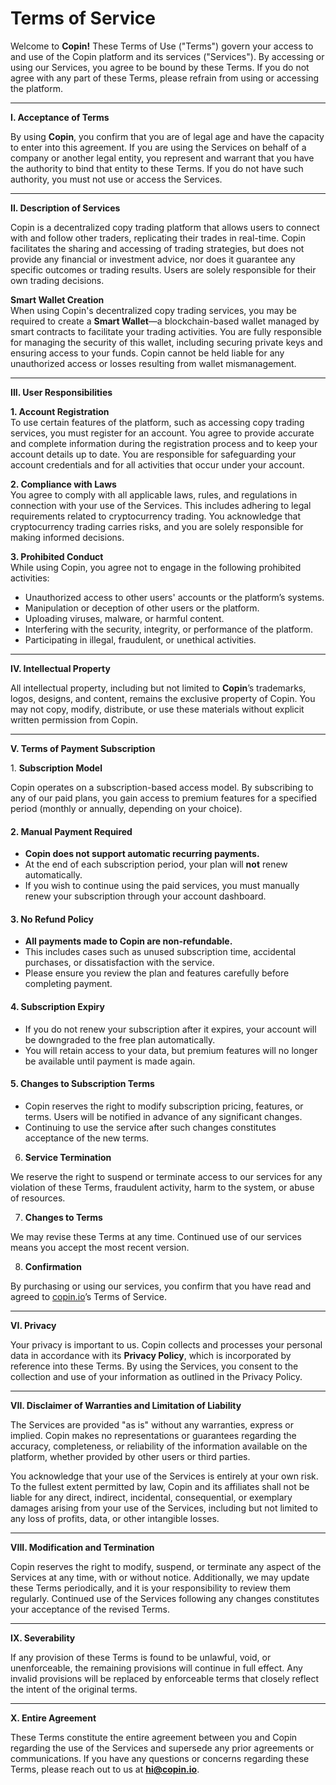 # Terms of Service

Welcome to **Copin!** These Terms of Use ("Terms") govern your access to and use of the Copin platform and its services ("Services"). By accessing or using our Services, you agree to be bound by these Terms. If you do not agree with any part of these Terms, please refrain from using or accessing the platform.

***

**I. Acceptance of Terms**

By using **Copin**, you confirm that you are of legal age and have the capacity to enter into this agreement. If you are using the Services on behalf of a company or another legal entity, you represent and warrant that you have the authority to bind that entity to these Terms. If you do not have such authority, you must not use or access the Services.

***

**II. Description of Services**

Copin is a decentralized copy trading platform that allows users to connect with and follow other traders, replicating their trades in real-time. Copin facilitates the sharing and accessing of trading strategies, but does not provide any financial or investment advice, nor does it guarantee any specific outcomes or trading results. Users are solely responsible for their own trading decisions.

**Smart Wallet Creation**\
When using Copin's decentralized copy trading services, you may be required to create a **Smart Wallet**—a blockchain-based wallet managed by smart contracts to facilitate your trading activities. You are fully responsible for managing the security of this wallet, including securing private keys and ensuring access to your funds. Copin cannot be held liable for any unauthorized access or losses resulting from wallet mismanagement.

***

**III. User Responsibilities**

**1. Account Registration**\
To use certain features of the platform, such as accessing copy trading services, you must register for an account. You agree to provide accurate and complete information during the registration process and to keep your account details up to date. You are responsible for safeguarding your account credentials and for all activities that occur under your account.

**2. Compliance with Laws**\
You agree to comply with all applicable laws, rules, and regulations in connection with your use of the Services. This includes adhering to legal requirements related to cryptocurrency trading. You acknowledge that cryptocurrency trading carries risks, and you are solely responsible for making informed decisions.

**3. Prohibited Conduct**\
While using Copin, you agree not to engage in the following prohibited activities:

* Unauthorized access to other users' accounts or the platform’s systems.
* Manipulation or deception of other users or the platform.
* Uploading viruses, malware, or harmful content.
* Interfering with the security, integrity, or performance of the platform.
* Participating in illegal, fraudulent, or unethical activities.

***

**IV. Intellectual Property**

All intellectual property, including but not limited to **Copin**’s trademarks, logos, designs, and content, remains the exclusive property of Copin. You may not copy, modify, distribute, or use these materials without explicit written permission from Copin.

***

**V. Terms of Payment Subscription**

1\. **Subscription Model**

Copin operates on a subscription-based access model. By subscribing to any of our paid plans, you gain access to premium features for a specified period (monthly or annually, depending on your choice).

#### 2. **Manual Payment Required**

* **Copin does not support automatic recurring payments.**
* At the end of each subscription period, your plan will **not** renew automatically.
* If you wish to continue using the paid services, you must manually renew your subscription through your account dashboard.

#### 3. **No Refund Policy**

* **All payments made to Copin are non-refundable.**
* This includes cases such as unused subscription time, accidental purchases, or dissatisfaction with the service.
* Please ensure you review the plan and features carefully before completing payment.

#### 4. **Subscription Expiry**

* If you do not renew your subscription after it expires, your account will be downgraded to the free plan automatically.
* You will retain access to your data, but premium features will no longer be available until payment is made again.

#### 5. **Changes to Subscription Terms**

* Copin reserves the right to modify subscription pricing, features, or terms. Users will be notified in advance of any significant changes.
* Continuing to use the service after such changes constitutes acceptance of the new terms.

6. **Service Termination**

We reserve the right to suspend or terminate access to our services for any violation of these Terms, fraudulent activity, harm to the system, or abuse of resources.

7. **Changes to Terms**

We may revise these Terms at any time. Continued use of our services means you accept the most recent version.

8. **Confirmation**

By purchasing or using our services, you confirm that you have read and agreed to [copin.io](http://copin.io)’s Terms of Service.

***

**VI. Privacy**

Your privacy is important to us. Copin collects and processes your personal data in accordance with its **Privacy Policy**, which is incorporated by reference into these Terms. By using the Services, you consent to the collection and use of your information as outlined in the Privacy Policy.

***

**VII. Disclaimer of Warranties and Limitation of Liability**

The Services are provided "as is" without any warranties, express or implied. Copin makes no representations or guarantees regarding the accuracy, completeness, or reliability of the information available on the platform, whether provided by other users or third parties.

You acknowledge that your use of the Services is entirely at your own risk. To the fullest extent permitted by law, Copin and its affiliates shall not be liable for any direct, indirect, incidental, consequential, or exemplary damages arising from your use of the Services, including but not limited to any loss of profits, data, or other intangible losses.

***

**VIII. Modification and Termination**

Copin reserves the right to modify, suspend, or terminate any aspect of the Services at any time, with or without notice. Additionally, we may update these Terms periodically, and it is your responsibility to review them regularly. Continued use of the Services following any changes constitutes your acceptance of the revised Terms.

***

**IX. Severability**

If any provision of these Terms is found to be unlawful, void, or unenforceable, the remaining provisions will continue in full effect. Any invalid provisions will be replaced by enforceable terms that closely reflect the intent of the original terms.

***

**X. Entire Agreement**

These Terms constitute the entire agreement between you and Copin regarding the use of the Services and supersede any prior agreements or communications. If you have any questions or concerns regarding these Terms, please reach out to us at **hi@copin.io**.
